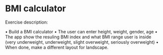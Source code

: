# BMI calculator
Exercise description:

• Build a BMI calculator 
• The user can enter height, weight, gender, age 
• The app show the resuling BMI index and what BMI range user is inside (very underweight, underweight, slight overweight, seriously overweight)
• When done, make a different layout for landscape.
